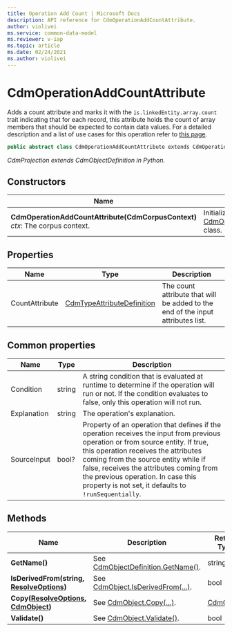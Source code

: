 ```yaml
---
title: Operation Add Count | Microsoft Docs
description: API reference for CdmOperationAddCountAttribute.
author: violivei
ms.service: common-data-model
ms.reviewer: v-iap 
ms.topic: article
ms.date: 02/24/2021
ms.author: violivei
---
```


# CdmOperationAddCountAttribute

Adds a count attribute and marks it with the `is.linkedEntity.array.count` trait indicating that for each record, this attribute holds the count of array members that should be expected to contain data values. For a detailed description and a list of use cases for this operation refer to [this page](../../../../sdk/projections/addcountattribute.md).

```csharp
public abstract class CdmOperationAddCountAttribute extends CdmOperationBase
```

*CdmProjection extends CdmObjectDefinition in Python.*

## Constructors

|Name|Description|
|---|---|
|**CdmOperationAddCountAttribute(CdmCorpusContext)**<br/>*ctx*: The corpus context.<br/>|Initializes a new instance of the [CdmOperationAddCountAttribute](addcountattribute.md) class.|

## Properties

|Name|Type|Description|
|---|---|---|
|CountAttribute|[CdmTypeAttributeDefinition](..\typeattribute.md)|The count attribute that will be added to the end of the input attributes list.

## Common properties

|Name|Type|Description|
|---|---|---|
|Condition|string|A string condition that is evaluated at runtime to determine if the operation will run or not. If the condition evaluates to false, only this operation will not run.
|Explanation|string|The operation's explanation.
|SourceInput|bool?|Property of an operation that defines if the operation receives the input from previous operation or from source entity. If true, this operation receives the attributes coming from the source entity while if false, receives the attributes coming from the previous operation. In case this property is not set, it defaults to `!runSequentially`.

## Methods

|Name|Description|Return Type|
|---|---|---|
|**GetName()**|See [CdmObjectDefinition.GetName()](cdmobjectdefinition.md#methods).|string|
|**IsDerivedFrom(string, [ResolveOptions](../utilities/resolveoptions.md))**|See  [CdmObject.IsDerivedFrom(...)](cdmobject.md#methods).|bool|
|**Copy([ResolveOptions](../utilities/resolveoptions.md), [CdmObject](cdmobject.md))**|See [CdmObject.Copy(...)](cdmobject.md#methods).|[CdmObject](cdmobject.md)|
|**Validate()**|See [CdmObject.Validate()](cdmobject.md#methods).|bool|
